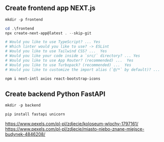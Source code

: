 
## Create frontend app NEXT.js
```powershell
mkdir -p frontend

cd .\frontend
npx create-next-app@latest . --skip-git

# Would you like to use TypeScript? ... Yes
# Which linter would you like to use? -> ESLint
# Would you like to use Tailwind CSS? ...  Yes
# Would you like your code inside a `src/` directory? ... Yes
# Would you like to use App Router? (recommended) ...  Yes
# Would you like to use Turbopack? (recommended) ...  Yes
# Would you like to customize the import alias (`@/*` by default)? ... No

npm i next-intl axios react-bootstrap-icons
```

## Create backend Python FastAPI
```powershell
mkdir -p backend

pip install fastapi unicorn
```



https://www.pexels.com/pl-pl/zdjecie/koloseum-wlochy-1797161/
https://www.pexels.com/pl-pl/zdjecie/miasto-niebo-znane-miejsce-budynek-4846208/